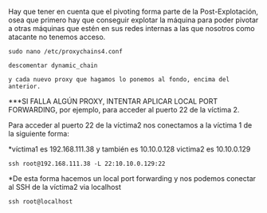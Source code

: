 
Hay que tener en cuenta que el pivoting forma parte de la Post-Explotación, osea que primero hay que conseguir explotar la máquina para poder pivotar a otras máquinas que estén en sus redes internas a las que nosotros como atacante no tenemos acceso.

```
sudo nano /etc/proxychains4.conf

descomentar dynamic_chain

y cada nuevo proxy que hagamos lo ponemos al fondo, encima del anterior.
```


***SI FALLA ALGÚN PROXY, INTENTAR APLICAR LOCAL PORT FORWARDING, por ejemplo, para acceder al puerto 22 de la víctima 2.

Para acceder al puerto 22 de la víctima2 nos conectamos a la víctima 1 de la siguiente forma:

*víctima1 es 192.168.111.38 y también es 10.10.0.128
victima2 es 10.10.0.129

```
ssh root@192.168.111.38 -L 22:10.10.0.129:22
```

*De esta forma hacemos un local port forwarding y nos podemos conectar al SSH de la víctima2 via localhost

```
ssh root@localhost
```

